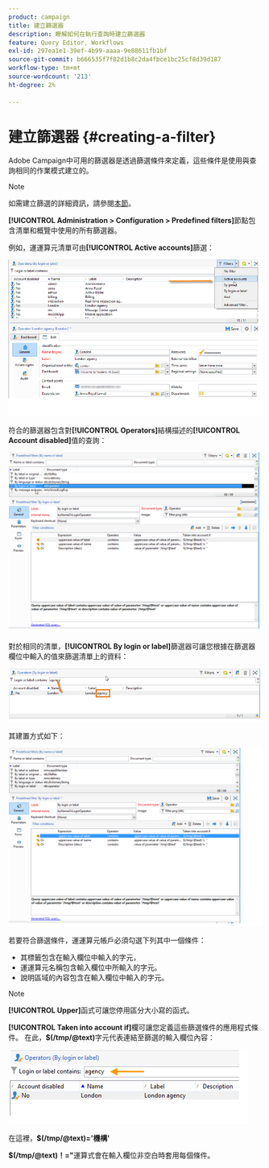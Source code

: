 ```yaml
---
product: campaign
title: 建立篩選器
description: 瞭解如何在執行查詢時建立篩選器
feature: Query Editor, Workflows
exl-id: 297ea1e1-39ef-4b99-aaaa-9e88611fb1bf
source-git-commit: b666535f7f82d1b8c2da4fbce1bc25cf8d39d187
workflow-type: tm+mt
source-wordcount: '213'
ht-degree: 2%

---
```


# 建立篩選器 {#creating-a-filter}



Adobe Campaign中可用的篩選器是透過篩選條件來定義，這些條件是使用與查詢相同的作業模式建立的。

>[!NOTE]
>
>如需建立篩選的詳細資訊，請參閱[本節](../../platform/using/filtering-options.md)。

**[!UICONTROL Administration > Configuration > Predefined filters]**&#x200B;節點包含清單和概覽中使用的所有篩選器。

例如，運運算元清單可由&#x200B;**[!UICONTROL Active accounts]**&#x200B;篩選：

![](assets/query_editor_filter_sample_1.png)

符合的篩選器包含對&#x200B;**[!UICONTROL Operators]**&#x200B;結構描述的&#x200B;**[!UICONTROL Account disabled]**&#x200B;值的查詢：

![](assets/query_editor_filter_sample_2.png)

對於相同的清單，**[!UICONTROL By login or label]**&#x200B;篩選器可讓您根據在篩選器欄位中輸入的值來篩選清單上的資料：

![](assets/query_editor_filter_sample_3.png)

其建置方式如下：

![](assets/query_editor_filter_sample_4.png)

若要符合篩選條件，運運算元帳戶必須勾選下列其中一個條件：

* 其標籤包含在輸入欄位中輸入的字元，
* 運運算元名稱包含輸入欄位中所輸入的字元。
* 說明區域的內容包含在輸入欄位中輸入的字元。

>[!NOTE]
>
>**[!UICONTROL Upper]**&#x200B;函式可讓您停用區分大小寫的函式。

**[!UICONTROL Taken into account if]**&#x200B;欄可讓您定義這些篩選條件的應用程式條件。 在此，**$(/tmp/@text)**&#x200B;字元代表連結至篩選的輸入欄位內容：

![](assets/query_editor_filter_sample_5.png)

在這裡，**$(/tmp/@text)=&#39;機構&#39;**

**$(/tmp/@text)！=&quot;**&#x200B;運算式會在輸入欄位非空白時套用每個條件。
